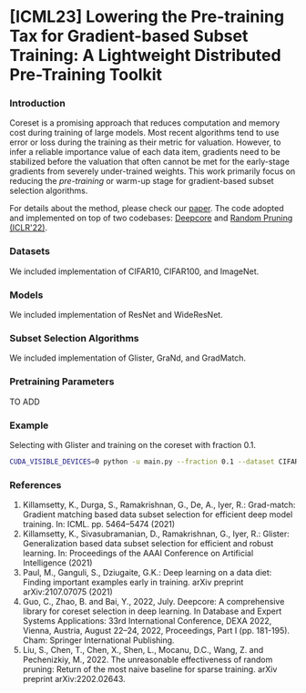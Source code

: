 # [ICML23] Lowering the Pre-training Tax for Gradient-based Subset Training: A Lightweight Distributed Pre-Training Toolkit

### Introduction
Coreset is a promising approach that reduces computation and memory cost during training of large models. 
Most recent algorithms tend to use error or loss during the training as their metric for valuation.
However, to infer a reliable importance value of each data item, gradients need to be stabilized before the valuation 
that often cannot be met for the early-stage gradients from severely under-trained weights. 
This work primarily focus on reducing the *pre-training* or warm-up stage for gradient-based subset selection algorithms. 

For details about the method, please check our [paper](https://openreview.net/forum?id=1pMC4ScIXn).
The code adopted and implemented on top of two codebases: [Deepcore](https://github.com/PatrickZH/DeepCore) and [Random Pruning (ICLR'22)](https://github.com/VITA-Group/Random_Pruning). 

### Datasets
We included implementation of CIFAR10, CIFAR100, and ImageNet.

### Models
We included implementation of ResNet and WideResNet. 

### Subset Selection Algorithms
We included implementation of Glister, GraNd, and GradMatch. 

### Pretraining Parameters
TO ADD

### Example
Selecting with Glister and training on the coreset with fraction 0.1.
```sh
CUDA_VISIBLE_DEVICES=0 python -u main.py --fraction 0.1 --dataset CIFAR10 --data_path ~/datasets --num_exp 5 --workers 10 --optimizer SGD -se 10 --selection Glister --model ResNet18 --lr 0.1 -sp ./result --batch 128
```

### References
1. Killamsetty, K., Durga, S., Ramakrishnan, G., De, A., Iyer, R.: Grad-match: Gradient matching based data subset selection for efficient deep model training. In: ICML. pp. 5464–5474 (2021)
2. Killamsetty, K., Sivasubramanian, D., Ramakrishnan, G., Iyer, R.: Glister: Generalization based data subset selection for efficient and robust learning. In: Proceedings of the AAAI Conference on Artificial Intelligence (2021)
3. Paul, M., Ganguli, S., Dziugaite, G.K.: Deep learning on a data diet: Finding important examples early in training. arXiv preprint arXiv:2107.07075 (2021)
4. Guo, C., Zhao, B. and Bai, Y., 2022, July. Deepcore: A comprehensive library for coreset selection in deep learning. In Database and Expert Systems Applications: 33rd International Conference, DEXA 2022, Vienna, Austria, August 22–24, 2022, Proceedings, Part I (pp. 181-195). Cham: Springer International Publishing.
5. Liu, S., Chen, T., Chen, X., Shen, L., Mocanu, D.C., Wang, Z. and Pechenizkiy, M., 2022. The unreasonable effectiveness of random pruning: Return of the most naive baseline for sparse training. arXiv preprint arXiv:2202.02643.
